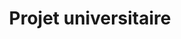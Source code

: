 ---
title: "Projet universitaire"
thumbnail: '/images/categories/Category-Projet-Univ.png'
rangeHaut: true
rangeBas: false
---